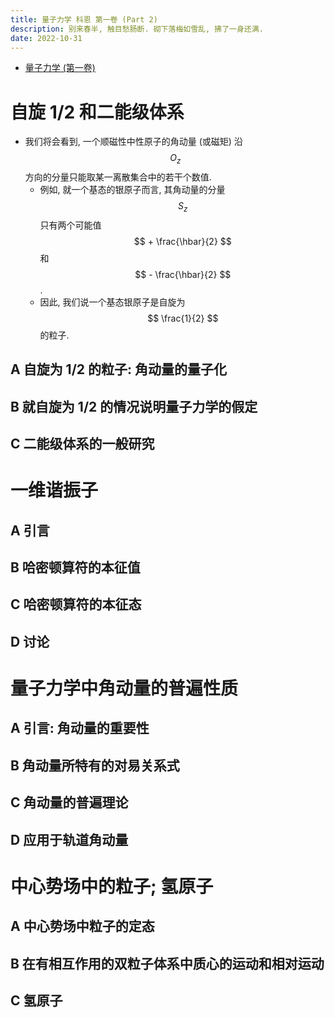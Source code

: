 ```yaml
---
title: 量子力学 科恩 第一卷 (Part 2)
description: 别来春半, 触目愁肠断. 砌下落梅如雪乱, 拂了一身还满.
date: 2022-10-31
---
```


- [量子力学 (第一卷)](https://book.douban.com/subject/25954720/)

# 自旋 1/2 和二能级体系

- 我们将会看到, 一个顺磁性中性原子的角动量 (或磁矩) 沿
  $$ O_z $$
  方向的分量只能取某一离散集合中的若干个数值.
  - 例如, 就一个基态的银原子而言, 其角动量的分量
    $$ S_z $$
    只有两个可能值
    $$ + \frac{\hbar}{2} $$
    和
    $$ - \frac{\hbar}{2} $$.
  - 因此, 我们说一个基态银原子是自旋为
    $$ \frac{1}{2} $$
    的粒子.

## A 自旋为 1/2 的粒子: 角动量的量子化

## B 就自旋为 1/2 的情况说明量子力学的假定

## C 二能级体系的一般研究

# 一维谐振子

## A 引言

## B 哈密顿算符的本征值

## C 哈密顿算符的本征态

## D 讨论

# 量子力学中角动量的普遍性质

## A 引言: 角动量的重要性

## B 角动量所特有的对易关系式

## C 角动量的普遍理论

## D 应用于轨道角动量

# 中心势场中的粒子; 氢原子

## A 中心势场中粒子的定态

## B 在有相互作用的双粒子体系中质心的运动和相对运动

## C 氢原子

